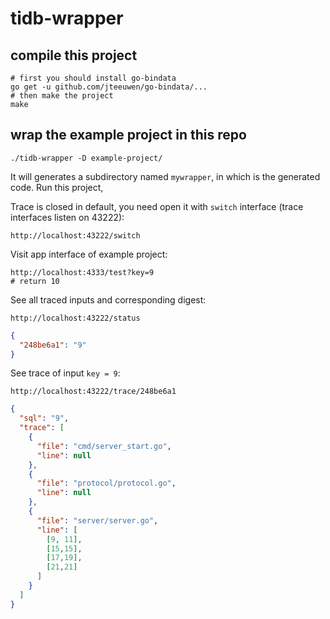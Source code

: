 # tidb-wrapper


## compile this project

```
# first you should install go-bindata
go get -u github.com/jteeuwen/go-bindata/...
# then make the project
make
```

## wrap the example project in this repo


```
./tidb-wrapper -D example-project/
```

It will generates a subdirectory named `mywrapper`, in which is the generated code. Run this project,

Trace is closed in default, you need open it with `switch` interface (trace interfaces listen on 43222):

```
http://localhost:43222/switch
```

Visit app interface of example project:

```
http://localhost:4333/test?key=9
# return 10
```

See all traced inputs and corresponding digest:

```
http://localhost:43222/status
```

```json
{
  "248be6a1": "9"
}
```

See trace of input `key = 9`:

```
http://localhost:43222/trace/248be6a1
```

```json
{
  "sql": "9",
  "trace": [
    {
      "file": "cmd/server_start.go",
      "line": null
    },
    {
      "file": "protocol/protocol.go",
      "line": null
    },
    {
      "file": "server/server.go",
      "line": [
        [9, 11],
        [15,15],
        [17,19],
        [21,21]
      ]
    }
  ]
}
```
